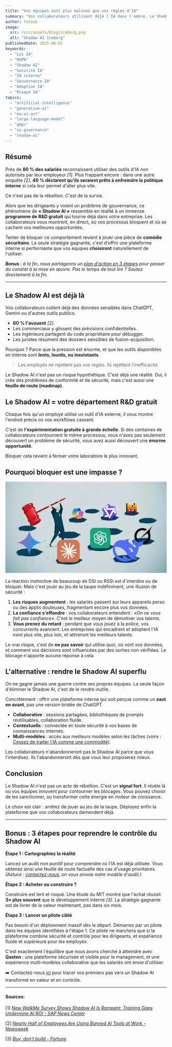 ```yaml
---
title: "Vos équipes sont plus malines que vos règles d'IA"
summary: "Vos collaborateurs utilisent déjà l'IA dans l'ombre. Le Shadow AI révèle, en temps réel, où vos process bloquent et où se trouvent vos plus gros leviers de valeur. À vous de choisir : le subir, ou en faire votre avantage décisif."
author: farouk
image:
  src: /src/assets/blog/iceberg.png
  alt: "Shadow AI Iceberg"
publishedDate: 2025-08-01
keywords:
  - "Loi IA"
  - "RGPD"
  - "Shadow AI"
  - "Securité IA"
  - "IA interne"
  - "Gouvernance IA"
  - "Adoption IA"
  - "Risque IA"
topics:
  - "artificial-intelligence"
  - "generative-ai"
  - "eu-ai-act"
  - "large-language-model"
  - "gdpr"
  - "ai-governance"
  - "shadow-ai"
---
```


## Résumé

Près de **80 % des salariés** reconnaissent utiliser des outils d'IA non autorisés par leur employeur _\[1]_. Plus frappant encore : dans une autre enquête _\[2]_, **40 % déclarent qu'ils seraient prêts à enfreindre la politique interne** si cela leur permet d'aller plus vite.

Ce n'est pas de la rébellion. C'est de la survie.

Alors que les dirigeants y voient un problème de gouvernance, ce phénomène de **« Shadow AI »** ressemble en réalité à un immense **programme de R\&D gratuit** qui tourne déjà dans votre entreprise. Les collaborateurs vous montrent, en direct, où vos processus bloquent et où se cachent vos meilleures opportunités.

Tenter de bloquer ce comportement revient à jouer une pièce de **comédie sécuritaire**. La seule stratégie gagnante, c'est d'offrir une plateforme interne si performante que vos équipes **choisiront** naturellement de l'utiliser.

_**Bonus** : à la fin, nous partageons un [plan d'action en 3 étapes](#bonus--3-étapes-pour-reprendre-le-contrôle-du-shadow-ai) pour passer du constat à la mise en œuvre. Pas le temps de tout lire ? Sautez directement à la fin._

---

## Le Shadow AI est déjà là

Vos collaborateurs collent déjà des données sensibles dans ChatGPT, Gemini ou d'autres outils publics.

- **60 % l'avouent** _\[2]_.
- Les commerciaux y glissent des prévisions confidentielles.
- Les ingénieurs partagent du code propriétaire pour débugger.
- Les juristes résument des dossiers sensibles de fusion-acquisition.

Pourquoi ? Parce que la pression est énorme, et que les outils disponibles en interne sont **lents, lourds, ou inexistants**.

> Les employés ne rejettent pas vos règles. Ils rejettent l'inefficacité.

Le Shadow AI n'est pas un risque hypothétique. C'est déjà une réalité. Oui, il crée des problèmes de conformité et de sécurité, mais c'est aussi une **feuille de route (roadmap)**.

## Le Shadow AI = votre département R\&D gratuit

Chaque fois qu'un employé utilise un outil d'IA externe, il vous montre l'endroit précis où vos workflows cassent.

C'est de **l'expérimentation gratuite à grande échelle**. Si des centaines de collaborateurs contournent le même processus, vous n'avez pas seulement découvert un problème de sécurité, vous avez aussi découvert une **énorme opportunité**.

Bloquer cela revient à fermer votre laboratoire le plus innovant.

## Pourquoi bloquer est une impasse ?

![LLMs Whack-A-Mole](../../assets/blog/whack-a-mole.png)

La réaction instinctive de beaucoup de DSI ou RSSI est d'interdire ou de bloquer. Mais c'est jouer au jeu de la taupe indéfiniment, une illusion de sécurité :

1. **Les risques augmentent** : les salariés passent sur leurs appareils perso ou des applis douteuses, fragmentant encore plus vos données.
2. **La confiance s'effondre** : vos collaborateurs entendent : _«On ne vous fait pas confiance»_. C'est le meilleur moyen de démotiver vos talents.
3. **Vous prenez du retard** : pendant que vous jouez à la police, vos concurrents avancent. Les entreprises qui encadrent et adoptent l'IA iront plus vite, plus loin, et attireront les meilleurs talents.

Le vrai risque, c'est de **ne pas savoir** qui utilise quoi, où vont vos données, et comment vos décisions sont influencées par des sorties non vérifiées. Le blocage n'apporte aucune réponse à cela.

## L'alternative : rendre le Shadow AI superflu

On ne gagne jamais une guerre contre ses propres équipes. La seule façon d'éliminer le Shadow AI, c'est de le rendre inutile.

Concrètement : offrir une plateforme interne qui soit perçue comme un **saut en avant**, pas une version bridée de ChatGPT.

- **Collaborative** : sessions partagées, bibliothèques de prompts réutilisables, collaboration fluide.
- **Contextuelle** : connectée en toute sécurité à vos bases de connaissances internes.
- **Multi-modèles** : accès aux meilleurs modèles selon les tâches (voire : [Cessez de traiter l'IA comme une commodité](/fr/blog/stop-treating-ai-like-a-commodity)).

Les collaborateurs n'abandonneront pas le Shadow AI parce que vous l'interdisez. Ils l'abandonneront dès que vous leur proposerez mieux.

## Conclusion

Le Shadow AI n'est pas un acte de rébellion. C'est un **signal fort**. Il révèle là où vos équipes innovent pour contourner les blocages. Vous pouvez choisir de les sanctionner, ou transformer cette énergie en moteur de croissance.

Le choix est clair : arrêtez de jouer au jeu de la taupe. Déployez enfin la plateforme que vos collaborateurs demendent déjà.

---

## Bonus : 3 étapes pour reprendre le contrôle du Shadow AI

**Étape 1 : Cartographiez la réalité**

Lancez un audit non punitif pour comprendre où l'IA est déjà utilisée. Vous obtenez ainsi une feuille de route factuelle des cas d'usage prioritaires. _(Astuce : [contactez-nous](/fr/#contact-us), on vous envoie notre modèle d'audit.)_

**Étape 2 : Acheter ou construire ?**

Construire est lent et risqué. Une étude du MIT montre que l'achat réussit **3× plus souvent** que le développement interne _\[3]_. La stratégie gagnante est de livrer de la valeur maintenant, pas dans six mois.

**Étape 3 : Lancer un pilote ciblé**

Pas besoin d'un déploiement massif dès le départ. Démarrez par un pilote dans les équipes identifiées à l'étape 1. Ce pilote ne marchera que si la plateforme combine sécurité et contrôle pour les dirigeants, et expérience fluide et supérieure pour les employés.

C'est exactement l'équilibre que nous avons cherché à atteindre avec **Qasten** : une plateforme sécurisée et visible pour le management, et une expérience multi-modèles collaborative que les salariés ont envie d'utiliser.

➡️ Contactez-nous [ici](/fr/#contact-us) pour tracer vos premiers pas vers un Shadow AI transformé en valeur et en contrôle.

---

#### Sources:

[1] _[New WalkMe Survey Shows Shadow AI Is Rampant; Training Gaps Undermine AI ROI - SAP News Center](https://news.sap.com/2025/08/new-walkme-survey-shadow-ai-rampant-training-gaps-undermine-roi/)_

[2] _[Nearly Half of Employees Are Using Banned AI Tools at Work - Newsweek](https://www.newsweek.com/nearly-half-employees-are-using-banned-ai-tools-work-2110261)_

[3] _[Buy, don't build - Fortune](https://fortune.com/2025/08/21/an-mit-report-that-95-of-ai-pilots-fail-spooked-investors-but-the-reason-why-those-pilots-failed-is-what-should-make-the-c-suite-anxious/)_
